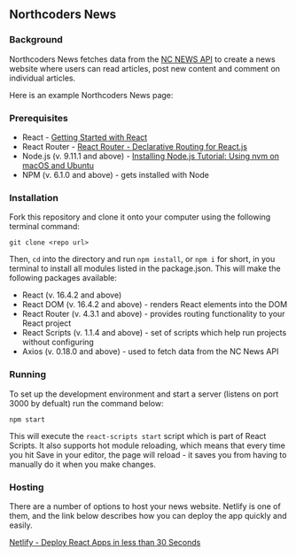 ## Northcoders News

### Background

Northcoders News fetches data from the [NC NEWS API](https://rosies-ncnews.herokuapp.com/) to create a news website where users can read articles, post new content and comment on individual articles.

Here is an example Northcoders News page:

### Prerequisites

- React - [Getting Started with React](https://reactjs.org/docs/getting-started.html)
- React Router - [React Router - Declarative Routing for React.js](https://reacttraining.com/react-router/)
- Node.js (v. 9.11.1 and above) - [Installing Node.js Tutorial: Using nvm on macOS and Ubuntu](https://nodesource.com/blog/installing-node-js-tutorial-using-nvm-on-mac-os-x-and-ubuntu/)
- NPM (v. 6.1.0 and above) - gets installed with Node

### Installation

Fork this repository and clone it onto your computer using the following terminal command:

```
git clone <repo url>
```

Then, `cd` into the directory and run `npm install`, or `npm i` for short, in you terminal to install all modules listed in the package.json. This will make the following packages available:

- React (v. 16.4.2 and above)
- React DOM (v. 16.4.2 and above) - renders React elements into the DOM
- React Router (v. 4.3.1 and above) - provides routing functionality to your React project
- React Scripts (v. 1.1.4 and above) - set of scripts which help run projects without configuring
- Axios (v. 0.18.0 and above) - used to fetch data from the NC News API

### Running

To set up the development environment and start a server (listens on port 3000 by defualt) run the command below:

```
npm start
```

This will execute the `react-scripts start` script which is part of React Scripts. It also supports hot module reloading, which means that every time you hit Save in your editor, the page will reload - it saves you from having to manually do it when you make changes.

### Hosting

There are a number of options to host your news website. Netlify is one of them, and the link below describes how you can deploy the app quickly and easily.

[Netlify - Deploy React Apps in less than 30 Seconds](https://www.netlify.com/blog/2016/07/22/deploy-react-apps-in-less-than-30-seconds/)
